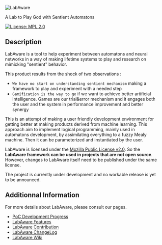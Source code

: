 ![LabAware](https://github.com/BrainFarmers/LabAware/tree/master/resources/img/LabAware-logo.png)


A Lab to Play God with Sentient Automatons

[![License: MPL 2.0](https://img.shields.io/badge/License-MPL%202.0-brightgreen.svg)](LICENSE)

## Description
LabAware is a tool to help experiment between automatons and neural networks in a way of making lifetime systems to play and research on mimicking "sentient" behavior.

This product results from the shock of two observations :
- `We have no start on understanding sentient mechanism` making a framework to play and experiment with a needed step
- `Gamification is the way to go` if we want to achieve better artificial intelligence. Games are our trial&error mechanism and it engages both the user and the system in performance improvement and better synergy

This is an attempt of making a user friendly development environment for getting better at making products derived from machine learning. This approach aim to implement logical programming, mainly used in automatons development, by assimilating everything to a fuzzy Mealy machine.
Then it can be parameterized and instantiated by the user. 

LabAware is licensed under the [Mozilla Public License v2.0](LICENSE). So the **LabAware framework can be used in projects that are not open source**.
However, changes to LabAware itself need to be published under the same license.

The project is currently under development and no workable release is yet to be announced.

## Additionnal Information
For more details about LabAware, please consult our pages.
- [PoC Development Progress](https://github.com/BrainFarmers/LabAware/projects/1)
- [LabAware Features](FEATURES.md)
- [LabAware Contribution](CONTRIBUTING.md) 
- [LabAware ChangeLog](CHANGELOG.md)
- [LabAware Wiki](https://github.com/BrainFarmers/LabAware/wiki)